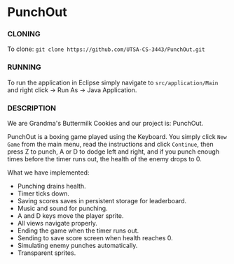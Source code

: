 # PunchOut

### CLONING
To clone: `git clone https://github.com/UTSA-CS-3443/PunchOut.git`

### RUNNING
To run the application in Eclipse simply navigate to `src/application/Main` and right click -> Run As -> Java Application.

### DESCRIPTION
We are Grandma's Buttermilk Cookies and our project is: PunchOut.

PunchOut is a boxing game played using the Keyboard. You simply click `New Game` from the main menu, read the instructions and click `Continue`, then press Z to punch, A or D to dodge left and right, and if you punch enough times before the timer runs out, the health of the enemy drops to 0. 

What we have implemented:

 - Punching drains health.
 - Timer ticks down.
 - Saving scores saves in persistent storage for leaderboard.
 - Music and sound for punching.
 - A and D keys move the player sprite.
 - All views navigate properly.
 - Ending the game when the timer runs out.
 - Sending to save score screen when health reaches 0.
 - Simulating enemy punches automatically.
 - Transparent sprites.
 
 
 